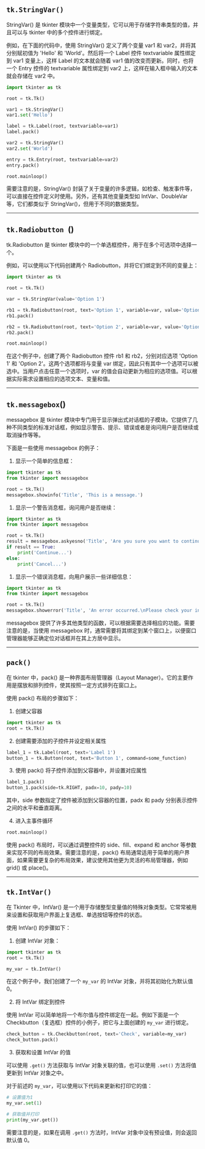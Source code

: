 ## `tk.StringVar()`

StringVar() 是 tkinter 模块中一个变量类型，它可以用于存储字符串类型的值，并且可以与 tkinter 中的多个控件进行绑定。

例如，在下面的代码中，使用 StringVar() 定义了两个变量 var1 和 var2，并将其分别赋初值为 'Hello' 和 'World'。然后将一个 Label 控件 textvariable 属性绑定到 var1 变量上，这样 Label 的文本就会随着 var1 值的改变而更新。同时，也将一个 Entry 控件的 textvariable 属性绑定到 var2 上，这样在输入框中输入的文本就会存储在 var2 中。

```python
import tkinter as tk

root = tk.Tk()

var1 = tk.StringVar()
var1.set('Hello')

label = tk.Label(root, textvariable=var1)
label.pack()

var2 = tk.StringVar()
var2.set('World')

entry = tk.Entry(root, textvariable=var2)
entry.pack()

root.mainloop()
```

需要注意的是，StringVar() 封装了关于变量的许多逻辑，如检查、触发事件等，可以直接在控件定义时使用。另外，还有其他变量类型如 IntVar、DoubleVar 等，它们都类似于 StringVar()，但用于不同的数据类型。



---

## `tk.Radiobutton `()

tk.Radiobutton 是 tkinter 模块中的一个单选框控件，用于在多个可选项中选择一个。

例如，可以使用以下代码创建两个 Radiobutton，并将它们绑定到不同的变量上：

```python
import tkinter as tk

root = tk.Tk()

var = tk.StringVar(value='Option 1')

rb1 = tk.Radiobutton(root, text='Option 1', variable=var, value='Option 1')
rb1.pack()

rb2 = tk.Radiobutton(root, text='Option 2', variable=var, value='Option 2')
rb2.pack()

root.mainloop()
```

在这个例子中，创建了两个 Radiobutton 控件 rb1 和 rb2，分别对应选项 'Option 1' 和 'Option 2'。这两个选项都将与变量 var 绑定，因此只有其中一个选项可以被选中。当用户点击任意一个选项时，var 的值会自动更新为相应的选项值。可以根据实际需求设置相应的选项文本、变量和值。



---

## `tk.messagebox`()

messagebox 是 tkinter 模块中专门用于显示弹出式对话框的子模块。它提供了几种不同类型的标准对话框，例如显示警告、提示、错误或者是询问用户是否继续或取消操作等等。

下面是一些使用 messagebox 的例子：

1. 显示一个简单的信息框：

```py
import tkinter as tk
from tkinter import messagebox

root = tk.Tk()
messagebox.showinfo('Title', 'This is a message.')
```

1. 显示一个警告消息框，询问用户是否继续：

```python
import tkinter as tk
from tkinter import messagebox

root = tk.Tk()
result = messagebox.askyesno('Title', 'Are you sure you want to continue?')
if result == True:
    print('Continue...')
else:
    print('Cancel...')
```

1. 显示一个错误消息框，向用户展示一些详细信息：

```python
import tkinter as tk
from tkinter import messagebox

root = tk.Tk()
messagebox.showerror('Title', 'An error occurred.\nPlease check your input.')
```

messagebox 提供了许多其他类型的函数，可以根据需要选择相应的功能。需要注意的是，当使用 messagebox 时，通常需要将其绑定到某个窗口上，以便窗口管理器能够正确定位对话框并在其上方居中显示。



---

## `pack()`

在 tkinter 中，pack() 是一种界面布局管理器（Layout Manager）。它的主要作用是摆放和排列控件，使其按照一定方式排列在窗口上。

使用 pack() 布局的步骤如下：

1. 创建父容器

```python
import tkinter as tk
root = tk.Tk()
```

2. 创建需要添加的子控件并设定相关属性

```python
label_1 = tk.Label(root, text='Label 1')
button_1 = tk.Button(root, text='Button 1', command=some_function)
```

3. 使用 pack() 将子控件添加到父容器中，并设置对应属性

```python
label_1.pack()
button_1.pack(side=tk.RIGHT, padx=10, pady=10)
```

其中，side 参数指定了控件被添加到父容器的位置，padx 和 pady 分别表示控件之间的水平和垂直距离。

4. 进入主事件循环

```python
root.mainloop()
```

使用 pack() 布局时，可以通过调整控件的 side、fill、expand 和 anchor 等参数来实现不同的布局效果。需要注意的是，pack() 布局通常适用于简单的用户界面，如果需要更复杂的布局效果，建议使用其他更为灵活的布局管理器，例如 grid() 或 place()。



---

## `tk.IntVar()`

在 Tkinter 中，IntVar() 是一个用于存储整型变量值的特殊对象类型。它常常被用来设置和获取用户界面上复选框、单选按钮等控件的状态。

使用 IntVar() 的步骤如下：

1. 创建 IntVar 对象：

```python
import tkinter as tk
root = tk.Tk()

my_var = tk.IntVar()
```

在这个例子中，我们创建了一个 `my_var` 的 IntVar 对象，并将其初始化为默认值0。

2. 将 IntVar 绑定到控件

使用 IntVar 可以简单地将一个布尔值与控件绑定在一起。例如下面是一个 Checkbutton（复选框）控件的小例子，把它与上面创建的 `my_var` 进行绑定。

```python
check_button = tk.Checkbutton(root, text='Check', variable=my_var)
check_button.pack()
```

3. 获取和设置 IntVar 的值

可以使用 `.get()` 方法获取与 IntVar 对象关联的值，也可以使用 `.set()` 方法将值更新到 IntVar 对象之中。

对于前述的 `my_var`，可以使用以下代码来更新和打印它的值：

```python
# 设置值为1
my_var.set(1)

# 获取值并打印
print(my_var.get())
```

需要注意的是，如果在调用 `.get()` 方法时，IntVar 对象中没有预设值，则会返回默认值 0。